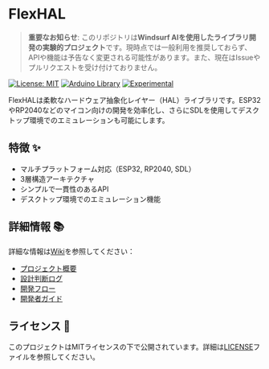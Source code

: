 # FlexHAL

> **重要なお知らせ**: このリポジトリは**Windsurf AIを使用したライブラリ開発の実験的プロジェクト**です。現時点では一般利用を推奨しておらず、APIや機能は予告なく変更される可能性があります。また、現在はIssueやプルリクエストを受け付けておりません。

[![License: MIT](https://img.shields.io/badge/License-MIT-yellow.svg)](https://opensource.org/licenses/MIT)
[![Arduino Library](https://img.shields.io/badge/Arduino-Library-blue)](https://www.arduino.cc/reference/en/libraries/)
[![Experimental](https://img.shields.io/badge/Status-Experimental-red)]()

FlexHALは柔軟なハードウェア抽象化レイヤー（HAL）ライブラリです。ESP32やRP2040などのマイコン向けの開発を効率化し、さらにSDLを使用してデスクトップ環境でのエミュレーションも可能にします。

## 特徴 ✨

- マルチプラットフォーム対応（ESP32, RP2040, SDL）
- 3層構造アーキテクチャ
- シンプルで一貫性のあるAPI
- デスクトップ環境でのエミュレーション機能

## 詳細情報 📚

詳細な情報は[Wiki](https://github.com/ainyan03/FlexHAL/wiki)を参照してください：

- [プロジェクト概要](https://github.com/ainyan03/FlexHAL/wiki/Project-Overview)
- [設計判断ログ](https://github.com/ainyan03/FlexHAL/wiki/Design-Decisions)
- [開発フロー](https://github.com/ainyan03/FlexHAL/wiki/Development-Flow)
- [開発者ガイド](https://github.com/ainyan03/FlexHAL/wiki/Developer-Guide)

## ライセンス 📄

このプロジェクトはMITライセンスの下で公開されています。詳細は[LICENSE](LICENSE)ファイルを参照してください。

